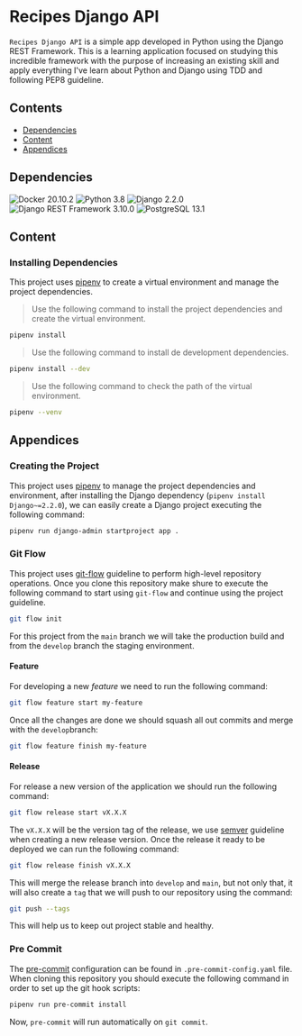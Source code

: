 # Recipes Django API

`Recipes Django API` is a simple app developed in Python using the Django REST Framework. This is a learning application focused on studying this incredible framework with the purpose of increasing an existing skill and apply everything I've learn about Python and Django using TDD and following PEP8 guideline.

## Contents

- [Dependencies](#dependencies)
- [Content](#content)
- [Appendices](#appendices)

## Dependencies

![Docker 20.10.2](https://img.shields.io/badge/Docker-20.10.2-blue.svg)
![Python 3.8](https://img.shields.io/badge/Python-3.8-yellow.svg)
![Django 2.2.0](https://img.shields.io/badge/Django-2.2.0-black.svg)
![Django REST Framework 3.10.0](https://img.shields.io/badge/DjangoRestFramework-3.10.0-green.svg)
![PostgreSQL 13.1](https://img.shields.io/badge/PostgreSQL-13.1-white.svg)

## Content
### Installing Dependencies

This project uses [pipenv](https://pipenv-fork.readthedocs.io/en/latest/) to create a virtual environment and manage the project dependencies.

> Use the following command to install the project dependencies and create the virtual environment.
```bash
pipenv install
```

> Use the following command to install de development dependencies.
```bash
pipenv install --dev
```

> Use the following command to check the path of the virtual environment.
```bash
pipenv --venv
```
## Appendices
### Creating the Project

This project uses [pipenv](https://pipenv-fork.readthedocs.io/en/latest/) to manage the project dependencies and environment, after installing the Django dependency (`pipenv install Django~=2.2.0`), we can easily create a Django project executing the following command:

```bash
pipenv run django-admin startproject app .
```

### Git Flow

This project uses [git-flow](http://danielkummer.github.io/git-flow-cheatsheet/) guideline to perform high-level repository operations. Once you clone this repository make shure to execute the following command to start using `git-flow` and continue using the project guideline.

```bash
git flow init
```

For this project from the `main` branch we will take the production build and from the `develop` branch the staging environment.

#### Feature

For developing a new _feature_ we need to run the following command:

```bash
git flow feature start my-feature
```

Once all the changes are done we should squash all out commits and merge with the `develop`branch:

```bash
git flow feature finish my-feature
```

#### Release

For release a new version of the application we should run the following command:

```bash
git flow release start vX.X.X
```

The `vX.X.X` will be the version tag of the release, we use [semver](https://semver.org/lang/es/) guideline when creating a new release version. Once the release it ready to be deployed we can run the following command:

```bash
git flow release finish vX.X.X
```

This will merge the release branch into `develop` and `main`, but not only that, it will also create a `tag`
that we will push to our repository using the command:

```bash
git push --tags
```

This will help us to keep out project stable and healthy.

### Pre Commit

The [pre-commit](https://pre-commit.com/) configuration can be found in `.pre-commit-config.yaml` file. When cloning this repository you should execute the following command in order to set up the git hook scripts:

```bash
pipenv run pre-commit install
```

Now, `pre-commit` will run automatically on `git commit`.
